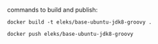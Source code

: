 commands to build and publish:

`docker build -t eleks/base-ubuntu-jdk8-groovy .`

`docker push eleks/base-ubuntu-jdk8-groovy`
